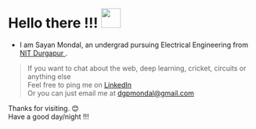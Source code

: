 <!-- <div align="center">
   <img src="tenor.gif" alt="alt text" width="800" height="400" />
</div>
<br> -->

# Hello there !!! <img src="https://raw.githubusercontent.com/MartinHeinz/MartinHeinz/master/wave.gif" width="40px">

- I am Sayan Mondal, an undergrad pursuing Electrical Engineering from <a href="https://nitdgp.ac.in/"> NIT Durgapur </a> . <br>
<!-- - I am extremely fascinated by Machine Learning Algorithms 🧡.<br>
- Sometimes I build websites primarily using Django 😅. -->

>If you want to chat about the web, deep learning, cricket, circuits or anything else <br>
>Feel free to ping me on <a href="https://www.linkedin.com/in/sa-y-an/" target = "_blank"> LinkedIn </a> <br>
>Or you can just email me at [dgpmondal@gmail.com](mailto:dgpmondal@gmail.com) <br>

Thanks for visiting. 😊 <br>
Have a good day/night !!!


<!--
**sayan-mondal-tech/sayan-mondal-tech** is a ✨ _special_ ✨ repository because its `README.md` (this file) appears on your GitHub profile.

Here are some ideas to get you started:

![Top Langs](https://github-readme-stats.vercel.app/api/top-langs/?username=sa-y-an)
<br>
<br>

<br>

![Sayan's GitHub stats](https://github-readme-stats.vercel.app/api?username=sa-y-an&hide=stars&count_private=true)

<br>
- 🔭 I’m currently working on ...
- 🌱 I’m currently learning ...
- 👯 I’m looking to collaborate on ...
- 🤔 I’m looking for help with ...
- 💬 Ask me about ...
- 📫 How to reach me: ...
- 😄 Pronouns: ...
- ⚡ Fun fact: ...
-->

